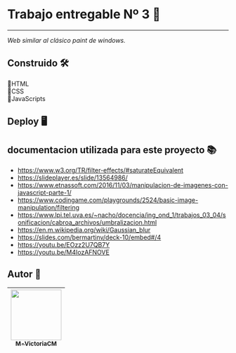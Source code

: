 # Trabajo entregable Nº 3 🚀
---
_Web similar al clásico paint de windows._

## Construido 🛠️
📍HTML <br>
📍CSS <br>
📍JavaScripts <br>

## Deploy 🖥️

## documentacion utilizada para este proyecto 📚

- https://www.w3.org/TR/filter-effects/#saturateEquivalent <br>
- https://slideplayer.es/slide/13564986/ <br>
- https://www.etnassoft.com/2016/11/03/manipulacion-de-imagenes-con-javascript-parte-1/ <br>
- https://www.codingame.com/playgrounds/2524/basic-image-manipulation/filtering <br>
- https://www.lpi.tel.uva.es/~nacho/docencia/ing_ond_1/trabajos_03_04/sonificacion/cabroa_archivos/umbralizacion.html <br>
- https://en.m.wikipedia.org/wiki/Gaussian_blur <br>
- https://slides.com/bermartinv/deck-10/embed#/4 <br>
- https://youtu.be/EOzz2U7QB7Y <br>
- https://youtu.be/M4IozAFNOVE <br>

## Autor 📝
|  [<img src="https://avatars.githubusercontent.com/u/70769530?v=4" width=115><br><sub>M-VictoriaCM</sub>](https://github.com/M-VictoriaCM) |
| :---: |
